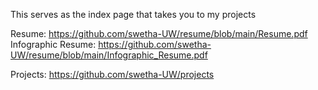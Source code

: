 This serves as the index page that takes you to my projects

Resume: https://github.com/swetha-UW/resume/blob/main/Resume.pdf
Infographic Resume: https://github.com/swetha-UW/resume/blob/main/Infographic_Resume.pdf

Projects: https://github.com/swetha-UW/projects